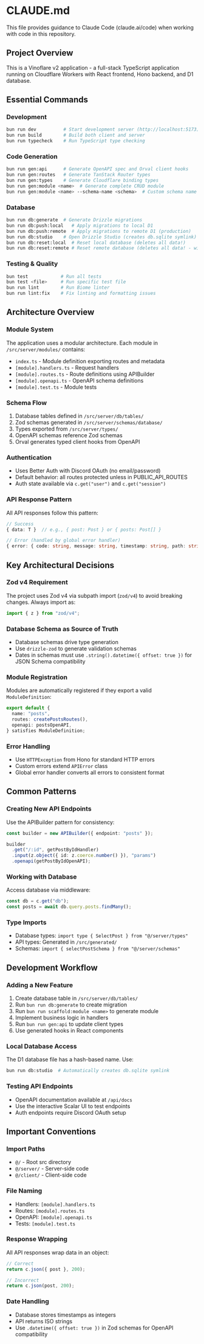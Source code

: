 # CLAUDE.md

This file provides guidance to Claude Code (claude.ai/code) when working with code in this repository.

## Project Overview

This is a Vinoflare v2 application - a full-stack TypeScript application running on Cloudflare Workers with React frontend, Hono backend, and D1 database.

## Essential Commands

### Development
```bash
bun run dev          # Start development server (http://localhost:5173)
bun run build        # Build both client and server
bun run typecheck    # Run TypeScript type checking
```

### Code Generation
```bash
bun run gen:api      # Generate OpenAPI spec and Orval client hooks
bun run gen:routes   # Generate TanStack Router types
bun run gen:types    # Generate Cloudflare binding types
bun run gen:module <name>  # Generate complete CRUD module
bun run gen:module <name> --schema-name <schema>  # Custom schema name
```

### Database
```bash
bun run db:generate  # Generate Drizzle migrations
bun run db:push:local   # Apply migrations to local D1
bun run db:push:remote  # Apply migrations to remote D1 (production)
bun run db:studio    # Open Drizzle Studio (creates db.sqlite symlink)
bun run db:reset:local  # Reset local database (deletes all data!)
bun run db:reset:remote # Reset remote database (deletes all data! - with warning)
```

### Testing & Quality
```bash
bun test            # Run all tests
bun test <file>     # Run specific test file
bun run lint        # Run Biome linter
bun run lint:fix    # Fix linting and formatting issues
```

## Architecture Overview

### Module System
The application uses a modular architecture. Each module in `/src/server/modules/` contains:
- `index.ts` - Module definition exporting routes and metadata
- `[module].handlers.ts` - Request handlers
- `[module].routes.ts` - Route definitions using APIBuilder
- `[module].openapi.ts` - OpenAPI schema definitions
- `[module].test.ts` - Module tests

### Schema Flow
1. Database tables defined in `/src/server/db/tables/`
2. Zod schemas generated in `/src/server/schemas/database/`
3. Types exported from `/src/server/types/`
4. OpenAPI schemas reference Zod schemas
5. Orval generates typed client hooks from OpenAPI

### Authentication
- Uses Better Auth with Discord OAuth (no email/password)
- Default behavior: all routes protected unless in PUBLIC_API_ROUTES
- Auth state available via `c.get("user")` and `c.get("session")`

### API Response Pattern
All API responses follow this pattern:
```typescript
// Success
{ data: T }  // e.g., { post: Post } or { posts: Post[] }

// Error (handled by global error handler)
{ error: { code: string, message: string, timestamp: string, path: string } }
```

## Key Architectural Decisions

### Zod v4 Requirement
The project uses Zod v4 via subpath import (`zod/v4`) to avoid breaking changes. Always import as:
```typescript
import { z } from "zod/v4";
```

### Database Schema as Source of Truth
- Database schemas drive type generation
- Use `drizzle-zod` to generate validation schemas
- Dates in schemas must use `.string().datetime({ offset: true })` for JSON Schema compatibility

### Module Registration
Modules are automatically registered if they export a valid `ModuleDefinition`:
```typescript
export default {
  name: "posts",
  routes: createPostsRoutes(),
  openapi: postsOpenAPI,
} satisfies ModuleDefinition;
```

### Error Handling
- Use `HTTPException` from Hono for standard HTTP errors
- Custom errors extend `APIError` class
- Global error handler converts all errors to consistent format

## Common Patterns

### Creating New API Endpoints
Use the APIBuilder pattern for consistency:
```typescript
const builder = new APIBuilder({ endpoint: "posts" });

builder
  .get("/:id", getPostByIdHandler)
  .input(z.object({ id: z.coerce.number() }), "params")
  .openapi(getPostByIdOpenAPI);
```

### Working with Database
Access database via middleware:
```typescript
const db = c.get("db");
const posts = await db.query.posts.findMany();
```

### Type Imports
- Database types: `import type { SelectPost } from "@/server/types"`
- API types: Generated in `/src/generated/`
- Schemas: `import { selectPostSchema } from "@/server/schemas"`

## Development Workflow

### Adding a New Feature
1. Create database table in `/src/server/db/tables/`
2. Run `bun run db:generate` to create migration
3. Run `bun run scaffold:module <name>` to generate module
4. Implement business logic in handlers
5. Run `bun run gen:api` to update client types
6. Use generated hooks in React components

### Local Database Access
The D1 database file has a hash-based name. Use:
```bash
bun run db:studio  # Automatically creates db.sqlite symlink
```

### Testing API Endpoints
- OpenAPI documentation available at `/api/docs`
- Use the interactive Scalar UI to test endpoints
- Auth endpoints require Discord OAuth setup

## Important Conventions

### Import Paths
- `@/` - Root src directory
- `@/server/` - Server-side code
- `@/client/` - Client-side code

### File Naming
- Handlers: `[module].handlers.ts`
- Routes: `[module].routes.ts`
- OpenAPI: `[module].openapi.ts`
- Tests: `[module].test.ts`

### Response Wrapping
All API responses wrap data in an object:
```typescript
// Correct
return c.json({ post }, 200);

// Incorrect
return c.json(post, 200);
```

### Date Handling
- Database stores timestamps as integers
- API returns ISO strings
- Use `.datetime({ offset: true })` in Zod schemas for OpenAPI compatibility